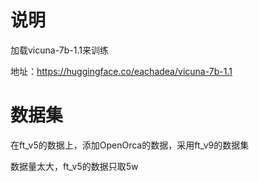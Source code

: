 # 说明

加载vicuna-7b-1.1来训练

地址：https://huggingface.co/eachadea/vicuna-7b-1.1

# 数据集


在ft_v5的数据上，添加OpenOrca的数据，采用ft_v9的数据集


数据量太大，ft_v5的数据只取5w